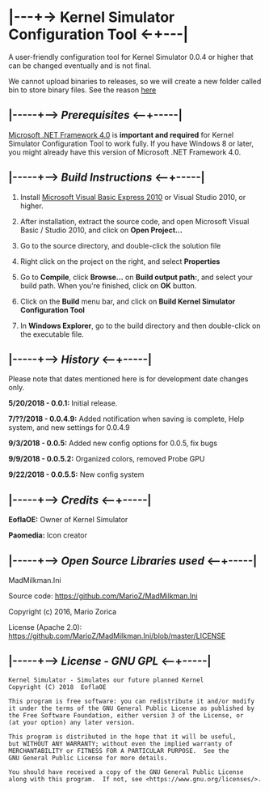 # |---+-> Kernel Simulator Configuration Tool <-+---|

A user-friendly configuration tool for Kernel Simulator 0.0.4 or higher that can be changed eventually and is not final.

We cannot upload binaries to releases, so we will create a new folder called bin to store binary files. See the reason [here](https://github.com/EoflaOE/Kernel-Simulator)

## |-----+--> _Prerequisites_ <--+-----|

[Microsoft .NET Framework 4.0](https://download.microsoft.com/download/1/B/E/1BE39E79-7E39-46A3-96FF-047F95396215/dotNetFx40_Full_setup.exe) is **important and required** for Kernel Simulator Configuration Tool to work fully. If you have Windows 8 or later, you might already have this version of Microsoft .NET Framework 4.0.

## |-----+--> _Build Instructions_ <--+-----|

1. Install [Microsoft Visual Basic Express 2010](https://visual-basic-express.soft32.com/old-version/386190/2010.express/) or Visual Studio 2010, or higher.

2. After installation, extract the source code, and open Microsoft Visual Basic / Studio 2010, and click on **Open Project...**

3. Go to the source directory, and double-click the solution file

4. Right click on the project on the right, and select **Properties**

5. Go to **Compile**, click **Browse...** on **Build output path:**, and select your build path. When you're finished, click on **OK** button.

6. Click on the **Build** menu bar, and click on **Build Kernel Simulator Configuration Tool**

7. In **Windows Explorer**, go to the build directory and then double-click on the executable file.

## |-----+--> _History_ <--+-----|

Please note that dates mentioned here is for development date changes only.

**5/20/2018 - 0.0.1:** Initial release.

**7/??/2018 - 0.0.4.9:** Added notification when saving is complete, Help system, and new settings for 0.0.4.9

**9/3/2018 - 0.0.5:** Added new config options for 0.0.5, fix bugs

**9/9/2018 - 0.0.5.2:** Organized colors, removed Probe GPU

**9/22/2018 - 0.0.5.5:** New config system

## |-----+--> _Credits_ <--+-----|

**EoflaOE:** Owner of Kernel Simulator

**Paomedia:** Icon creator

## |-----+--> _Open Source Libraries used_ <--+-----|

MadMilkman.Ini

Source code: https://github.com/MarioZ/MadMilkman.Ini

Copyright (c) 2016, Mario Zorica

License (Apache 2.0): https://github.com/MarioZ/MadMilkman.Ini/blob/master/LICENSE

## |-----+--> _License - GNU GPL_ <--+-----|

    Kernel Simulator - Simulates our future planned Kernel
    Copyright (C) 2018  EoflaOE

    This program is free software: you can redistribute it and/or modify
    it under the terms of the GNU General Public License as published by
    the Free Software Foundation, either version 3 of the License, or
    (at your option) any later version.

    This program is distributed in the hope that it will be useful,
    but WITHOUT ANY WARRANTY; without even the implied warranty of
    MERCHANTABILITY or FITNESS FOR A PARTICULAR PURPOSE.  See the
    GNU General Public License for more details.

    You should have received a copy of the GNU General Public License
    along with this program.  If not, see <https://www.gnu.org/licenses/>.

